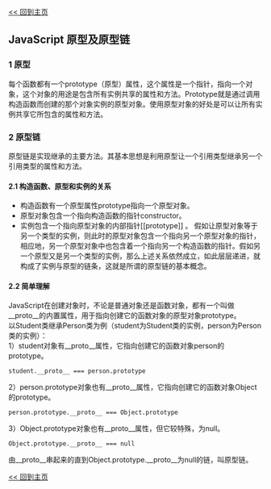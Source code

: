 [<< 回到主页](http://suzy1993.github.io/misszy/)

## JavaScript 原型及原型链

### 1 原型
每个函数都有一个prototype（原型）属性，这个属性是一个指针，指向一个对象，这个对象的用途是包含所有实例共享的属性和方法。Prototype就是通过调用构造函数而创建的那个对象实例的原型对象。使用原型对象的好处是可以让所有实例共享它所包含的属性和方法。

### 2 原型链
原型链是实现继承的主要方法。其基本思想是利用原型让一个引用类型继承另一个引用类型的属性和方法。
#### 2.1 构造函数、原型和实例的关系
* 构造函数有一个原型属性prototype指向一个原型对象。
* 原型对象包含一个指向构造函数的指针constructor。
* 实例包含一个指向原型对象的内部指针[[prototype]] 。
假如让原型对象等于另一个类型的实例，则此时的原型对象包含一个指向另一个原型对象的指针，相应地，另一个原型对象中也包含着一个指向另一个构造函数的指针。假如另一个原型又是另一个类型的实例，那么上述关系依然成立，如此层层递进，就构成了实例与原型的链条，这就是所谓的原型链的基本概念。

#### 2.2 简单理解
JavaScript在创建对象时，不论是普通对象还是函数对象，都有一个叫做__proto__的内置属性，用于指向创建它的函数对象的原型对象prototype。  
以Student类继承Person类为例（student为Student类的实例，person为Person类的实例）：  
1）student对象有__proto__属性，它指向创建它的函数对象person的prototype。
```
student.__proto__ === person.prototype
```
2）person.prototype对象也有__proto__属性，它指向创建它的函数对象Object的prototype。
```
person.prototype.__proto__ === Object.prototype
```
3）Object.prototype对象也有__proto__属性，但它较特殊，为null。
```
Object.prototype.__proto__ === null
```

由__proto__串起来的直到Object.prototype.__proto__为null的链，叫原型链。

[<< 回到主页](http://suzy1993.github.io/misszy/)
